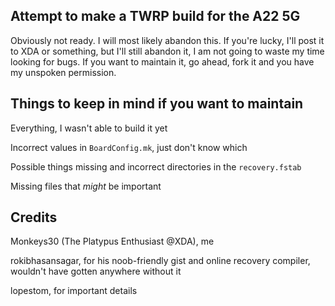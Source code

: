 ## Attempt to make a TWRP build for the A22 5G
Obviously not ready. I will most likely abandon this.
If you're lucky, I'll post it to XDA or something, but I'll still abandon it, I am not going to waste my time looking for bugs.
If you want to maintain it, go ahead, fork it and you have my unspoken permission.

## Things to keep in mind if you want to maintain

Everything, I wasn't able to build it yet

Incorrect values in `BoardConfig.mk`, just don't know which

Possible things missing and incorrect directories in the `recovery.fstab`

Missing files that *might* be important

## Credits
Monkeys30 (The Platypus Enthusiast @XDA), me

rokibhasansagar, for his noob-friendly gist and online recovery compiler, wouldn't have gotten anywhere without it

lopestom, for important details
